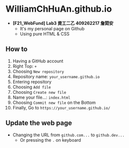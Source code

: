 # WilliamChHuAn.github.io

- **[F21_WebFund] Lab3 資工二乙 409262217 詹閎安**
    - It's my personal page on Github
    - Using pure HTML & CSS

## How to

1. Having a GitHub account
2. Right Top: `+`
3. Choosing `New repository`
4. Repository name: `your_username.github.io`
5. Entering repository
6. Choosing `Add file`
7. Choosing `Create new file`
8. Name your file...: `index.html`
9. Choosing `Commit new file` on the Bottom
10. Finally, Go to `https://your_username.github.io/`

## Update the web page

- Changing the URL from `github.com...` to `github.dev...`
    - Or pressing the `.` on keyboard